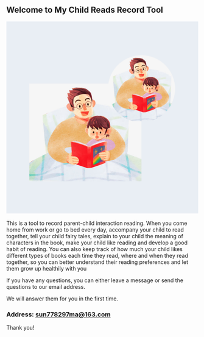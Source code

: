 ## Welcome to My Child Reads Record Tool 

![Image](icon-1024.png)

This is a tool to record parent-child interaction reading. When you come home from work or go to bed every day, accompany your child to read together, tell your child fairy tales, explain to your child the meaning of characters in the book, make your child like reading and develop a good habit of reading.
You can also keep track of how much your child likes different types of books each time they read, where and when they read together, so you can better understand their reading preferences and let them grow up healthily with you

If you have any questions, you can either leave a message or send the questions to our email address.

We will answer them for you in the first time.

### Address: sun778297ma@163.com

Thank you!
